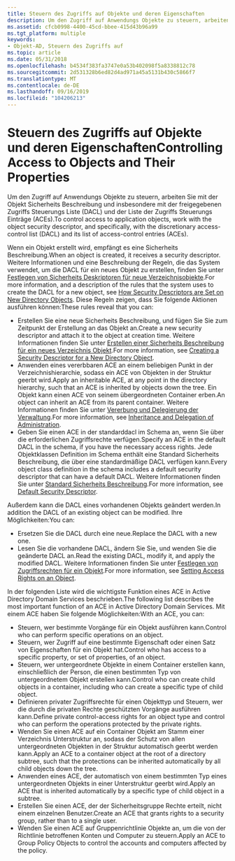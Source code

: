 ```yaml
---
title: Steuern des Zugriffs auf Objekte und deren Eigenschaften
description: Um den Zugriff auf Anwendungs Objekte zu steuern, arbeiten Sie mit der Objekt Sicherheits Beschreibung und insbesondere mit der freigegebenen Zugriffs Steuerungs Liste (DACL) und der Liste der Zugriffs Steuerungs Einträge (ACEs).
ms.assetid: cfcb0998-4400-45cd-bbee-415d43b96a99
ms.tgt_platform: multiple
keywords:
- Objekt-AD, Steuern des Zugriffs auf
ms.topic: article
ms.date: 05/31/2018
ms.openlocfilehash: b4534f383fa3747e0a53b402098f5a8338812c78
ms.sourcegitcommit: 2d531328b6ed82d4ad971a45a5131b430c5866f7
ms.translationtype: MT
ms.contentlocale: de-DE
ms.lasthandoff: 09/16/2019
ms.locfileid: "104206213"
---
```

# <a name="controlling-access-to-objects-and-their-properties"></a><span data-ttu-id="2b1fe-104">Steuern des Zugriffs auf Objekte und deren Eigenschaften</span><span class="sxs-lookup"><span data-stu-id="2b1fe-104">Controlling Access to Objects and Their Properties</span></span>

<span data-ttu-id="2b1fe-105">Um den Zugriff auf Anwendungs Objekte zu steuern, arbeiten Sie mit der Objekt Sicherheits Beschreibung und insbesondere mit der freigegebenen Zugriffs Steuerungs Liste (DACL) und der Liste der Zugriffs Steuerungs Einträge (ACEs).</span><span class="sxs-lookup"><span data-stu-id="2b1fe-105">To control access to application objects, work with the object security descriptor, and specifically, with the discretionary access-control list (DACL) and its list of access-control entries (ACEs).</span></span>

<span data-ttu-id="2b1fe-106">Wenn ein Objekt erstellt wird, empfängt es eine Sicherheits Beschreibung.</span><span class="sxs-lookup"><span data-stu-id="2b1fe-106">When an object is created, it receives a security descriptor.</span></span> <span data-ttu-id="2b1fe-107">Weitere Informationen und eine Beschreibung der Regeln, die das System verwendet, um die DACL für ein neues Objekt zu erstellen, finden Sie unter [Festlegen von Sicherheits Deskriptoren für neue Verzeichnisobjekte](how-security-descriptors-are-set-on-new-directory-objects.md).</span><span class="sxs-lookup"><span data-stu-id="2b1fe-107">For more information, and a description of the rules that the system uses to create the DACL for a new object, see [How Security Descriptors are Set on New Directory Objects](how-security-descriptors-are-set-on-new-directory-objects.md).</span></span> <span data-ttu-id="2b1fe-108">Diese Regeln zeigen, dass Sie folgende Aktionen ausführen können:</span><span class="sxs-lookup"><span data-stu-id="2b1fe-108">These rules reveal that you can:</span></span>

-   <span data-ttu-id="2b1fe-109">Erstellen Sie eine neue Sicherheits Beschreibung, und fügen Sie Sie zum Zeitpunkt der Erstellung an das Objekt an.</span><span class="sxs-lookup"><span data-stu-id="2b1fe-109">Create a new security descriptor and attach it to the object at creation time.</span></span> <span data-ttu-id="2b1fe-110">Weitere Informationen finden Sie unter [Erstellen einer Sicherheits Beschreibung für ein neues Verzeichnis Objekt](creating-a-security-descriptor-for-a-new-directory-object.md).</span><span class="sxs-lookup"><span data-stu-id="2b1fe-110">For more information, see [Creating a Security Descriptor for a New Directory Object](creating-a-security-descriptor-for-a-new-directory-object.md).</span></span>
-   <span data-ttu-id="2b1fe-111">Anwenden eines vererbbaren ACE an einem beliebigen Punkt in der Verzeichnishierarchie, sodass ein ACE von Objekten in der Struktur geerbt wird.</span><span class="sxs-lookup"><span data-stu-id="2b1fe-111">Apply an inheritable ACE, at any point in the directory hierarchy, such that an ACE is inherited by objects down the tree.</span></span> <span data-ttu-id="2b1fe-112">Ein Objekt kann einen ACE von seinem übergeordneten Container erben.</span><span class="sxs-lookup"><span data-stu-id="2b1fe-112">An object can inherit an ACE from its parent container.</span></span> <span data-ttu-id="2b1fe-113">Weitere Informationen finden Sie unter [Vererbung und Delegierung der Verwaltung](inheritance-and-delegation-of-administration.md).</span><span class="sxs-lookup"><span data-stu-id="2b1fe-113">For more information, see [Inheritance and Delegation of Administration](inheritance-and-delegation-of-administration.md).</span></span>
-   <span data-ttu-id="2b1fe-114">Geben Sie einen ACE in der standarddacl im Schema an, wenn Sie über die erforderlichen Zugriffsrechte verfügen.</span><span class="sxs-lookup"><span data-stu-id="2b1fe-114">Specify an ACE in the default DACL in the schema, if you have the necessary access rights.</span></span> <span data-ttu-id="2b1fe-115">Jede Objektklassen Definition im Schema enthält eine Standard Sicherheits Beschreibung, die über eine standardmäßige DACL verfügen kann.</span><span class="sxs-lookup"><span data-stu-id="2b1fe-115">Every object class definition in the schema includes a default security descriptor that can have a default DACL.</span></span> <span data-ttu-id="2b1fe-116">Weitere Informationen finden Sie unter [Standard Sicherheits Beschreibung](default-security-descriptor.md).</span><span class="sxs-lookup"><span data-stu-id="2b1fe-116">For more information, see [Default Security Descriptor](default-security-descriptor.md).</span></span>

<span data-ttu-id="2b1fe-117">Außerdem kann die DACL eines vorhandenen Objekts geändert werden.</span><span class="sxs-lookup"><span data-stu-id="2b1fe-117">In addition the DACL of an existing object can be modified.</span></span> <span data-ttu-id="2b1fe-118">Ihre Möglichkeiten:</span><span class="sxs-lookup"><span data-stu-id="2b1fe-118">You can:</span></span>

-   <span data-ttu-id="2b1fe-119">Ersetzen Sie die DACL durch eine neue.</span><span class="sxs-lookup"><span data-stu-id="2b1fe-119">Replace the DACL with a new one.</span></span>
-   <span data-ttu-id="2b1fe-120">Lesen Sie die vorhandene DACL, ändern Sie Sie, und wenden Sie die geänderte DACL an.</span><span class="sxs-lookup"><span data-stu-id="2b1fe-120">Read the existing DACL, modify it, and apply the modified DACL.</span></span> <span data-ttu-id="2b1fe-121">Weitere Informationen finden Sie unter [Festlegen von Zugriffsrechten für ein Objekt](setting-access-rights-on-an-object.md).</span><span class="sxs-lookup"><span data-stu-id="2b1fe-121">For more information, see [Setting Access Rights on an Object](setting-access-rights-on-an-object.md).</span></span>

<span data-ttu-id="2b1fe-122">In der folgenden Liste wird die wichtigste Funktion eines ACE in Active Directory Domain Services beschrieben.</span><span class="sxs-lookup"><span data-stu-id="2b1fe-122">The following list describes the most important function of an ACE in Active Directory Domain Services.</span></span> <span data-ttu-id="2b1fe-123">Mit einem ACE haben Sie folgende Möglichkeiten:</span><span class="sxs-lookup"><span data-stu-id="2b1fe-123">With an ACE, you can:</span></span>

-   <span data-ttu-id="2b1fe-124">Steuern, wer bestimmte Vorgänge für ein Objekt ausführen kann.</span><span class="sxs-lookup"><span data-stu-id="2b1fe-124">Control who can perform specific operations on an object.</span></span>
-   <span data-ttu-id="2b1fe-125">Steuern, wer Zugriff auf eine bestimmte Eigenschaft oder einen Satz von Eigenschaften für ein Objekt hat.</span><span class="sxs-lookup"><span data-stu-id="2b1fe-125">Control who has access to a specific property, or set of properties, of an object.</span></span>
-   <span data-ttu-id="2b1fe-126">Steuern, wer untergeordnete Objekte in einem Container erstellen kann, einschließlich der Person, die einen bestimmten Typ von untergeordnetem Objekt erstellen kann.</span><span class="sxs-lookup"><span data-stu-id="2b1fe-126">Control who can create child objects in a container, including who can create a specific type of child object.</span></span>
-   <span data-ttu-id="2b1fe-127">Definieren privater Zugriffsrechte für einen Objekttyp und Steuern, wer die durch die privaten Rechte geschützten Vorgänge ausführen kann.</span><span class="sxs-lookup"><span data-stu-id="2b1fe-127">Define private control-access rights for an object type and control who can perform the operations protected by the private rights.</span></span>
-   <span data-ttu-id="2b1fe-128">Wenden Sie einen ACE auf ein Container Objekt am Stamm einer Verzeichnis Unterstruktur an, sodass der Schutz von allen untergeordneten Objekten in der Struktur automatisch geerbt werden kann.</span><span class="sxs-lookup"><span data-stu-id="2b1fe-128">Apply an ACE to a container object at the root of a directory subtree, such that the protections can be inherited automatically by all child objects down the tree.</span></span>
-   <span data-ttu-id="2b1fe-129">Anwenden eines ACE, der automatisch von einem bestimmten Typ eines untergeordneten Objekts in einer Unterstruktur geerbt wird.</span><span class="sxs-lookup"><span data-stu-id="2b1fe-129">Apply an ACE that is inherited automatically by a specific type of child object in a subtree.</span></span>
-   <span data-ttu-id="2b1fe-130">Erstellen Sie einen ACE, der der Sicherheitsgruppe Rechte erteilt, nicht einem einzelnen Benutzer.</span><span class="sxs-lookup"><span data-stu-id="2b1fe-130">Create an ACE that grants rights to a security group, rather than to a single user.</span></span>
-   <span data-ttu-id="2b1fe-131">Wenden Sie einen ACE auf Gruppenrichtlinie Objekte an, um die von der Richtlinie betroffenen Konten und Computer zu steuern.</span><span class="sxs-lookup"><span data-stu-id="2b1fe-131">Apply an ACE to Group Policy Objects to control the accounts and computers affected by the policy.</span></span>

 

 




